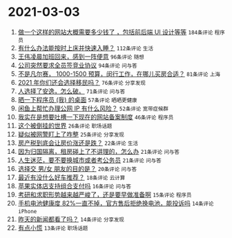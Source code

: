# 2021-03-03

1. [做一个这样的网站大概需要多少钱了 ，包括前后端 UI 设计等等](https://www.v2ex.com/t/757895) `184条评论` `程序员`
1. [有什么办法能按时上床并快速入睡？](https://www.v2ex.com/t/757861) `112条评论` `生活`
1. [王伟凌晨加班回来，感到一阵便意](https://www.v2ex.com/t/757833) `96条评论` `随想`
1. [公司突然要求全员签竞业协议](https://www.v2ex.com/t/757875) `94条评论` `问与答`
1. [不是凡尔赛， 1000-1500 预算，闵行工作，在哪儿买房合适？](https://www.v2ex.com/t/757944) `81条评论` `上海`
1. [2021 年你们还会选择移民吗？](https://www.v2ex.com/t/757986) `76条评论` `分享发现`
1. [人选择了安逸，怎么破。](https://www.v2ex.com/t/757841) `71条评论` `问与答`
1. [晒一下程序员 (我) 的桌面](https://www.v2ex.com/t/758028) `57条评论` `晒晒更健康`
1. [闲鱼上帮忙办理公网 IP 有什么风险？](https://www.v2ex.com/t/757849) `52条评论` `宽带症候群`
1. [我实在是想要吐槽一下现在的网站备案制度](https://www.v2ex.com/t/757917) `46条评论` `程序员`
1. [这个被倒挂的世界](https://www.v2ex.com/t/758080) `26条评论` `职场话题`
1. [疑似被网警盯上了咋整](https://www.v2ex.com/t/758108) `25条评论` `分享发现`
1. [房产税到底会让房价涨还是跌？](https://www.v2ex.com/t/757991) `22条评论` `生活`
1. [因为归国隔离，租房碰上了不讲理的，怎么办](https://www.v2ex.com/t/758034) `21条评论` `问与答`
1. [人生迷茫，要不要换城市或者考公务员](https://www.v2ex.com/t/757950) `21条评论` `问与答`
1. [选择交 男/女 朋友的目的是？](https://www.v2ex.com/t/758087) `20条评论` `问与答`
1. [最近有没什么好车推荐？](https://www.v2ex.com/t/758092) `18条评论` `云计算`
1. [苹果实体店支持组合支付吗](https://www.v2ex.com/t/757910) `16条评论` `问与答`
1. [考研和求职形势越来越严峻了，还是要早做准备啊](https://www.v2ex.com/t/757971) `15条评论` `程序员`
1. [手机电池健康度 82%一直不掉，官方售后拒绝换电池，能投诉吗](https://www.v2ex.com/t/758039) `14条评论` `iPhone`
1. [昨天的新闻都看了吗？](https://www.v2ex.com/t/757936) `14条评论` `分享发现`
1. [有点小慌](https://www.v2ex.com/t/758068) `13条评论` `职场话题`
